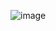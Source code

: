![image](https://encrypted-tbn0.gstatic.com/images?q=tbn:ANd9GcSpdDQCpg9kpQ-l6eF1jTrkApz2UOcC9Q1w-w&s)
